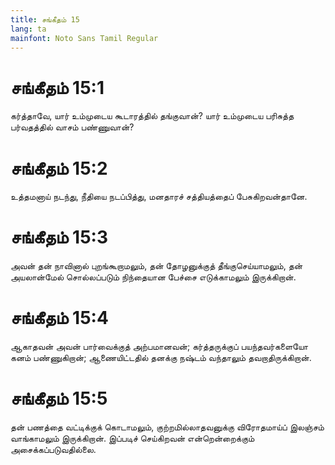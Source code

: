 ```yaml
---
title: சங்கீதம் 15
lang: ta
mainfont: Noto Sans Tamil Regular
---
```


# சங்கீதம் 15:1

கர்த்தாவே, யார் உம்முடைய கூடாரத்தில் தங்குவான்? யார் உம்முடைய பரிசுத்த பர்வதத்தில் வாசம் பண்ணுவான்?

# சங்கீதம் 15:2

உத்தமனாய் நடந்து, நீதியை நடப்பித்து, மனதாரச் சத்தியத்தைப் பேசுகிறவன்தானே.

# சங்கீதம் 15:3

அவன் தன் நாவினால் புறங்கூறாமலும், தன் தோழனுக்குத் தீங்குசெய்யாமலும், தன் அயலான்மேல் சொல்லப்படும் நிந்தையான பேச்சை எடுக்காமலும் இருக்கிறான்.

# சங்கீதம் 15:4

ஆகாதவன் அவன் பார்வைக்குத் அற்பமானவன்; கர்த்தருக்குப் பயந்தவர்களையோ கனம் பண்ணுகிறான்; ஆணையிட்டதில் தனக்கு நஷ்டம் வந்தாலும் தவறாதிருக்கிறான்.

# சங்கீதம் 15:5

தன் பணத்தை வட்டிக்குக் கொடாமலும், குற்றமில்லாதவனுக்கு விரோதமாய்ப் இலஞ்சம் வாங்காமலும் இருக்கிறான். இப்படிச் செய்கிறவன் என்றென்றைக்கும் அசைக்கப்படுவதில்லை.

